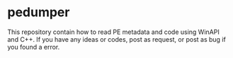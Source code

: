 # pedumper

This repository contain how to read PE metadata and code using WinAPI and C++. If you have any ideas or codes, post as request, or post as bug if you found a error.
